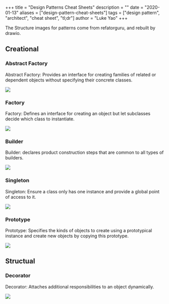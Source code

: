 +++
title = "Design Patterns Cheat Sheets"
description = ""
date = "2020-01-13"
aliases = ["design-pattern-cheat-sheets"]
tags = ["design pattern", "architect", "cheat sheet", "tl;dr"]
author = "Luke Yao"
+++

The Structure images for patterns come from refatorguru, and rebuilt by drawio.

## Creational

### Abstract Factory

Abstract Factory: Provides an interface for creating families of related or dependent objects without specifying their concrete classes.

![](/image/AbcFactory.svg)

### Factory

Factory: Defines an interface for creating an object but let subclasses decide which class to instantiate.

![](/image/Factory.svg)

### Builder

Builder: declares product construction steps that are common to all types of builders.

![](/image/Builder.svg)

### Singleton

Singleton: Ensure a class only has one instance and provide a global point of access to it.

![](/image/Singleton.svg)

### Prototype

Prototype: Specifies the kinds of objects to create using a prototypical instance and create new objects by copying this prototype.

![](/image/Prototype.svg)

## Structual

### Decorator

Decorator: Attaches additional responsibilities to an object dynamically.

![](/image/Decorator.svg)
